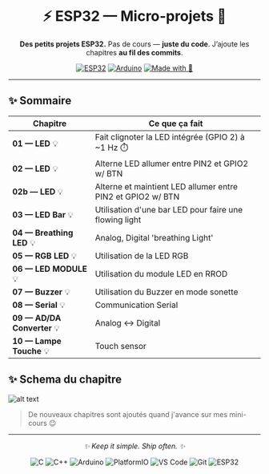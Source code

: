 <div align="center">

# ⚡️ ESP32 — Micro‑projets 🧩

**Des petits projets ESP32.** Pas de cours — **juste du code**.
J’ajoute les chapitres **au fil des commits**.

[![ESP32](https://img.shields.io/badge/ESP32-Dev-0069b5?logo=espressif\&logoColor=white)](#)
[![Arduino](https://img.shields.io/badge/Arduino-IDE-00979D?logo=arduino\&logoColor=white)](#)
[![Made with 💙](https://img.shields.io/badge/made%20with-%F0%9F%92%99-5b5b5b)](#)

</div>

---

## ✨ Sommaire

| Chapitre        | Ce que ça fait                                     |
| --------------- | -------------------------------------------------- |
| **01 — LED** 💡 | Fait clignoter la LED intégrée (GPIO 2) à ~1 Hz ⏱️ |
| **02 — LED** 💡 | Alterne LED allumer entre PIN2 et GPIO2 w/ BTN |
| **02b — LED** 💡 | Alterne et maintient LED allumer entre PIN2 et GPIO2 w/ BTN |
| **03 — LED Bar** 💡 | Utilisation d'une bar LED pour faire une flowing light |
| **04 — Breathing LED** 💡 | Analog, Digital 'breathing Light' |
| **05 — RGB LED** 💡 | Utilisation de la LED RGB |
| **06 — LED MODULE** 💡 | Utilisation du module LED en RROD |
| **07 — Buzzer** 💡 | Utilisation du Buzzer en mode sonette |
| **08 — Serial** 💡 | Communication Serial |
| **09 — AD/DA Converter** 💡 | Analog <-> Digital |
| **10 — Lampe Touche** 💡 | Touch sensor |

## ✨ Schema du chapitre

![alt text](https://docs.freenove.com/projects/fnk0047/en/latest/_images/Chapter10_06.png)

> De nouveaux chapitres sont ajoutés quand j'avance sur mes mini-cours 😉

---

<div align="center">

*✨ Keep it simple. Ship often. ✨*

</div>

<p align="center">
  <img alt="C" src="https://img.shields.io/badge/C-A8B9CC.svg?logo=c&logoColor=black">
  <img alt="C++" src="https://img.shields.io/badge/C++-00599C.svg?logo=cplusplus&logoColor=white">
  <img alt="Arduino" src="https://img.shields.io/badge/Arduino-00979D.svg?logo=arduino&logoColor=white">
  <img alt="PlatformIO" src="https://img.shields.io/badge/PlatformIO-F5822A.svg?logo=platformio&logoColor=white">
  <img alt="VS Code" src="https://img.shields.io/badge/VS%20Code-007ACC.svg?logo=visualstudiocode&logoColor=white">
  <img alt="Git" src="https://img.shields.io/badge/Git-F05032.svg?logo=git&logoColor=white">
  <img alt="ESP32" src="https://img.shields.io/badge/ESP32-0069B5.svg?logo=espressif&logoColor=white">
</p>
